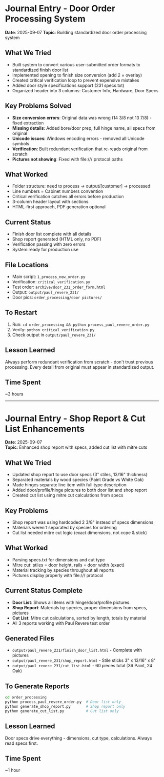 # Journal Entry - Door Order Processing System

**Date**: 2025-09-07
**Topic**: Building standardized door order processing system

## What We Tried
- Built system to convert various user-submitted order formats to standardized finish door list
- Implemented opening to finish size conversion (add 2 × overlay)
- Created critical verification loop to prevent expensive mistakes
- Added door style specifications support (231 specs.txt)
- Organized header into 3 columns: Customer Info, Hardware, Door Specs

## Key Problems Solved
- **Size conversion errors**: Original data was wrong (14 3/8 not 13 7/8) - fixed extraction
- **Missing details**: Added bore/door prep, full hinge name, all specs from original
- **Unicode issues**: Windows encoding errors - removed all Unicode symbols
- **Verification**: Built redundant verification that re-reads original from scratch
- **Pictures not showing**: Fixed with file:/// protocol paths

## What Worked
- Folder structure: need to process → output/[customer] → processed
- Line numbers = Cabinet numbers convention
- Critical verification catches all errors before production
- 3-column header layout with sections
- HTML-first approach, PDF generation optional

## Current Status
- Finish door list complete with all details
- Shop report generated (HTML only, no PDF)
- Verification passing with zero errors
- System ready for production use

## File Locations
- Main script: `1_process_new_order.py`
- Verification: `critical_verification.py`
- Test order: `archive/door_231_order_form.html`
- Output: `output/paul_revere_231/`
- Door pics: `order_processing/door pictures/`

## To Restart
1. Run: `cd order_processing && python process_paul_revere_order.py`
2. Verify: `python critical_verification.py`
3. Check output in `output/paul_revere_231/`

## Lesson Learned
Always perform redundant verification from scratch - don't trust previous processing. Every detail from original must appear in standardized output.

## Time Spent
~3 hours

---

# Journal Entry - Shop Report & Cut List Enhancements

**Date**: 2025-09-07  
**Topic**: Enhanced shop report with specs, added cut list with mitre cuts

## What We Tried
- Updated shop report to use door specs (3" stiles, 13/16" thickness)
- Separated materials by wood species (Paint Grade vs White Oak)
- Made hinges separate line item with full type description
- Added door/profile/hinge pictures to both door list and shop report
- Created cut list using mitre cut calculations from specs

## Key Problems  
- Shop report was using hardcoded 2 3/8" instead of specs dimensions
- Materials weren't separated by species for ordering
- Cut list needed mitre cut logic (exact dimensions, not cope & stick)

## What Worked
- Parsing specs.txt for dimensions and cut type
- Mitre cut: stiles = door height, rails = door width (exact)
- Material tracking by species throughout all reports
- Pictures display properly with file:/// protocol

## Current Status Complete
- **Door List**: Shows all items with hinge/door/profile pictures
- **Shop Report**: Materials by species, proper dimensions from specs, pictures
- **Cut List**: Mitre cut calculations, sorted by length, totals by material
- All 3 reports working with Paul Revere test order

## Generated Files
- `output/paul_revere_231/finish_door_list.html` - Complete with pictures
- `output/paul_revere_231/shop_report.html` - Stile sticks 3" x 13/16" x 8'
- `output/paul_revere_231/cut_list.html` - 60 pieces total (36 Paint, 24 Oak)

## To Generate Reports
```bash
cd order_processing
python process_paul_revere_order.py  # Door list only
python generate_shop_report.py       # Shop report only  
python generate_cut_list.py          # Cut list only
```

## Lesson Learned
Door specs drive everything - dimensions, cut type, calculations. Always read specs first.

## Time Spent
~1 hour